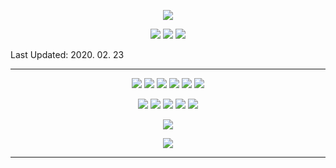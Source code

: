 <p align="center">
  <img src="https://capsule-render.vercel.app/api?type=waving&color=gradient&customColorList=1&height=300&section=header&text=SEUNGHEE%20KIM&fontSize=90">
</p>

<p align="center">
  <img src="https://hits.seeyoufarm.com/api/count/incr/badge.svg?url=https%3A%2F%2Fgithub.com%2Fheebedev%2Fhit-counter&count_bg=%2379C83D&title_bg=%23555555&icon=&icon_color=%23E7E7E7&title=hits&edge_flat=false"> <img src="https://img.shields.io/github/followers/heebedev?style=social,"> <img src="https://img.shields.io/github/last-commit/heebedev/heebedev/main">
</p>

Last Updated: 2020. 02. 23

---

<p align="center">
  <img src="https://img.shields.io/badge/GitHub-181717?style=flat-rounded-square&logo=GitHub&logoColor=white"> <img src="https://img.shields.io/badge/GitLab-FCA121?style=flat-rounded-square&logo=GitLab&logoColor=white"> <img src="https://img.shields.io/badge/Swift-F05138?style=flat-rounded-square&logo=Swift&logoColor=white"> <img src="https://img.shields.io/badge/Android-3DDC84?style=flat-rounded-square&logo=Android&logoColor=white"> <img src="https://img.shields.io/badge/Java-007396?style=flat-rounded-square&logo=Java&logoColor=white"> <img src="https://img.shields.io/badge/Python-3766AB?style=flat-rounded-square&logo=Python&logoColor=white">
  </p>
  
<p align="center">
  <img src="https://img.shields.io/badge/JavaScript-F7DF1E?style=flat-rounded-square&logo=JavaScript&logoColor=white"> <img src="https://img.shields.io/badge/CSS-1572B6?style=flat-rounded-square&logo=CSS3&logoColor=white"> <img src="https://img.shields.io/badge/HTML-E34F26?style=flat-rounded-square&logo=HTML5&logoColor=white"> <img src="https://img.shields.io/badge/Tomcat-F8DC75?style=flat-rounded-square&logo=ApacheTomcat&logoColor=black"> <img src="https://img.shields.io/badge/MySQL-4479A1?style=flat-rounded-square&logo=MySQL&logoColor=white">
</p>

<p align="center">
  <img src="https://github-readme-stats.vercel.app/api?username=heebedev&theme=dracula"> 
</p>
<p align="center">
  <img src="https://github-readme-stats.vercel.app/api/top-langs/?username=heebedev&layout=compact&theme=dracula"> 
</p>

---



